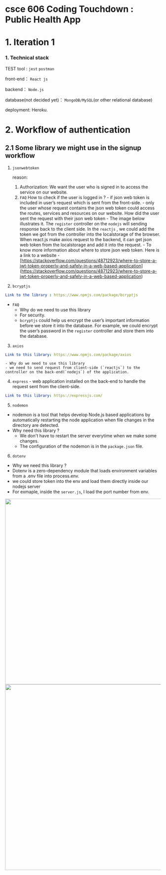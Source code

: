# csce 606 Coding Touchdown : Public Health App

# 1. Iteration 1

### 1.  Technical stack

TEST tool : `jest`  `postman`

front-end： `React js` 

backend： `Node.js`

database(not decided yet)： `MongoDB/MySQL`(or other relational database)

deployment: Heroku. 

# 2. Workflow of authentication

## 2.1 Some library we might use in the signup workflow

1. `jsonwebtoken`
    
     reason:  
    
    1. Authorization: We want the user who is signed in to access the service on our website.   
    2. `FAQ`
        How to check if the user is logged in ?
            - if json web token is included in user’s request which is sent from the front-side.
            - only the user whose request contains the json web token could access the routes, services and resources on our website.
        How did the user sent the request with their json web token
            - The image below illustrates it.  The `register` controller on the `nodejs`  will sending response back to the client side.  In the `reactjs` , we could add the token we got from the controller into the localstorage of the browser.  When react.js make axios request to the backend, it can get json web token from the localstorage and add it into the request.
            - To know more information about where to store json web token. Here is a link to a website
            - [https://stackoverflow.com/questions/48712923/where-to-store-a-jwt-token-properly-and-safely-in-a-web-based-application]      (https://stackoverflow.com/questions/48712923/where-to-store-a-jwt-token-properly-and-safely-in-a-web-based-application)
    

2. `bcryptjs`

```yaml
Link to the library : https://www.npmjs.com/package/bcryptjs
```
- `FAQ`
   - Why do we need to use this library 
    -  For security.
    - `bcryptjs`  could help us encrypt the user’s important information before we store it into the database. For example, we could encrypt the user’s password in the `register` controller and store them into the database.



3. `axios`

```yaml
Link to this library: https://www.npmjs.com/package/axios
```
    - Why do we need to use this library 
    - we need to send request from client-side (`reactjs`) to the controller on the back-end(`nodejs`) of the application.



4. `express` - web application installed on the back-end to handle the request sent from the client-side. 

```yaml
Link to this library: https://expressjs.com/
```



5. `nodemon`

- nodemon is a tool that helps develop Node.js based applications by automatically restarting the node application when file changes in the directory are detected.
- Why need this library ?
    - We don't have to restart the server everytime when we make some changes.
    - The configuration of the nodemon is in the `package.json` file.





6.  `dotenv`
- Why we need this library ?
- Dotenv is a zero-dependency module that loads environment variables from a .env file into process.env. 
- we could store token into the env and load them directly inside our nodejs server
- For exmaple, inside the `server.js`, I load the port number from env.
    
<!-- ![Untitled Notebook (18)-1|50x50](https://user-images.githubusercontent.com/34131663/193482249-5aae643d-ff3d-425e-a7ac-e571a9ccbbe0.jpg) -->

<img width="1000" height = "600" src="https://user-images.githubusercontent.com/34131663/193482249-5aae643d-ff3d-425e-a7ac-e571a9ccbbe0.jpg">

<img width="1000" height = "600" src="https://user-images.githubusercontent.com/34131663/193482380-05d76516-9fc0-4880-b30a-ea8a9b2cece4.png">
